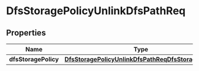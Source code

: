 # DfsStoragePolicyUnlinkDfsPathReq

## Properties
Name | Type | Description | Notes
------------ | ------------- | ------------- | -------------
**dfsStoragePolicy** | [**DfsStoragePolicyUnlinkDfsPathReqDfsStoragePolicy**](DfsStoragePolicyUnlinkDfsPathReqDfsStoragePolicy.md) |  | 
